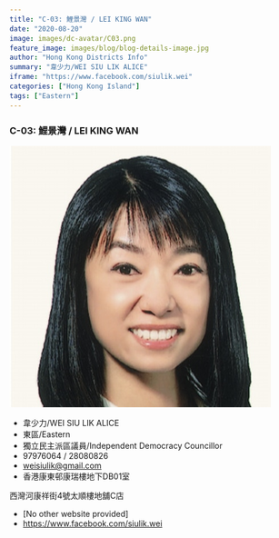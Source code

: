 ```yaml
---
title: "C-03: 鯉景灣 / LEI KING WAN"
date: "2020-08-20"
image: images/dc-avatar/C03.png
feature_image: images/blog/blog-details-image.jpg
author: "Hong Kong Districts Info"
summary: "韋少力/WEI SIU LIK ALICE"
iframe: "https://www.facebook.com/siulik.wei"
categories: ["Hong Kong Island"]
tags: ["Eastern"]
---
```


### C-03: 鯉景灣 / LEI KING WAN  
![](/images/dc-avatar/C03.png)  

 - 韋少力/WEI SIU LIK ALICE  
 - 東區/Eastern  
 - 獨立民主派區議員/Independent Democracy Councillor  
 - 97976064 / 28080826  
 - weisiulik@gmail.com  
 - 香港康東邨康瑞樓地下DB01室  

西灣河康祥街4號太順樓地舖C店  
 - [No other website provided]  
 - https://www.facebook.com/siulik.wei

